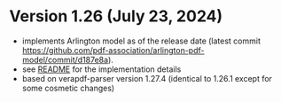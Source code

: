 Version 1.26 (July  23, 2024)
=================================

- implements Arlington model as of the release date (latest commit https://github.com/pdf-association/arlington-pdf-model/commit/d187e8a). 
- see [README](https://github.com/veraPDF/veraPDF-arlington-tools/blob/master/README.md) for the implementation details
- based on verapdf-parser version 1.27.4 (identical to 1.26.1 except for some cosmetic changes)
